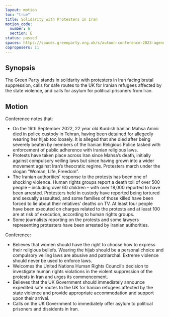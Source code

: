 ```yaml
---
layout: motion
toc: "true"
title: Solidarity with Protesters in Iran
motion_code:
  number: 6
  section: E
status: passed
spaces: https://spaces.greenparty.org.uk/s/autumn-conference-2023-agenda-forum/post/post/view?id=10971
coproposers: 11
---
```

## Synopsis

The Green Party stands in solidarity with protesters in Iran facing brutal suppression, calls for safe routes to the UK for Iranian refugees affected by the state violence, and calls for asylum for political prisoners from Iran.

## Motion

Conference notes that:

* On the 16th September 2022, 22 year old Kurdish Iranian Mahsa Amini died in police custody in Tehran, having been detained for allegedly wearing her hijab too loosely. It is alleged that she died after being severely beaten by members of the Iranian Religious Police tasked with enforcement of public adherence with Iranian religious laws.
* Protests have taken place across Iran since Mahsa’s death, initially against compulsory veiling laws but since having grown into a wider movement against Iran’s theocratic regime. Protesters march under the slogan “Woman, Life, Freedom”.
* The Iranian authorities’ response to the protests has been one of shocking violence. Human rights groups report a death toll of over 500 people – including over 60 children – with over 18,000 reported to have been arrested. Protesters held in custody have reported being tortured and sexually assaulted, and some families of those killed have been forced to lie about their relatives’ deaths on TV. At least four people have been executed on charges related to the protests and at least 100 are at risk of execution, according to human rights groups.
* Some journalists reporting on the protests and some lawyers representing protesters have been arrested by Iranian authorities.

Conference:

* Believes that women should have the right to choose how to express their religious beliefs. Wearing the hijab should be a personal choice and compulsory veiling laws are abusive and patriarchal. Extreme violence should never be used to enforce laws.
* Welcomes the United Nations Human Rights Council’s decision to investigate human rights violations in the violent suppression of the protests in Iran and urges its commencement.
* Believes that the UK Government should immediately announce expedited safe routes to the UK for Iranian refugees affected by the state violence and provide appropriate accommodation and support upon their arrival.
* Calls on the UK Government to immediately offer asylum to political prisoners and dissidents in Iran.